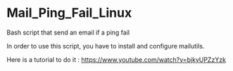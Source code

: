 # Mail_Ping_Fail_Linux
Bash script that send an email if a ping fail

In order to use this script, you have to install and configure mailutils.

Here is a tutorial to do it : https://www.youtube.com/watch?v=bjkyUPZzYzk
